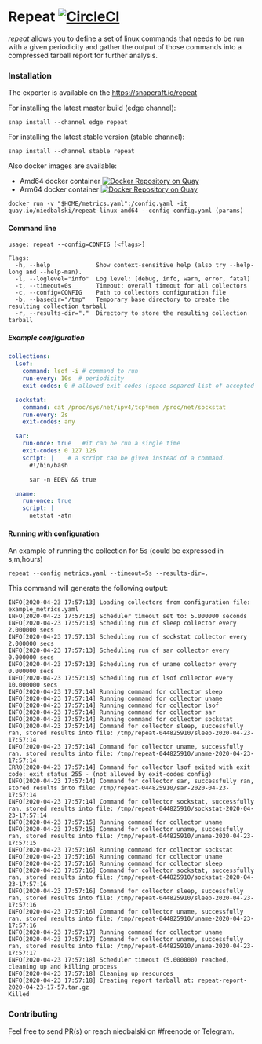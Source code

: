 # Repeat [![CircleCI](https://circleci.com/gh/niedbalski/repeat.svg?style=svg)](https://circleci.com/gh/niedbalski/repeat)

*repeat* allows you to define a set of linux commands that needs to be run with a given periodicity and gather the output 
of those commands into a compressed tarball report for further analysis.

### Installation

The exporter is available on the https://snapcraft.io/repeat

For installing the latest master build (edge channel):
```shell script
snap install --channel edge repeat
```

For installing the latest stable version (stable channel):
```shell script
snap install --channel stable repeat
```

Also docker images are available:

* Amd64 docker container [![Docker Repository on Quay](https://quay.io/repository/niedbalski/repeat-linux-amd64/status "Docker Repository on Quay")](https://quay.io/repository/niedbalski/repeat-linux-amd64)
* Arm64 docker container [![Docker Repository on Quay](https://quay.io/repository/niedbalski/repeat-linux-arm64/status "Docker Repository on Quay")](https://quay.io/repository/niedbalski/repeat-linux-arm64)

```shell script
docker run -v "$HOME/metrics.yaml":/config.yaml -it quay.io/niedbalski/repeat-linux-amd64 --config config.yaml (params)
```

#### Command line

```shell script
usage: repeat --config=CONFIG [<flags>]

Flags:
  -h, --help             Show context-sensitive help (also try --help-long and --help-man).
  -l, --loglevel="info"  Log level: [debug, info, warn, error, fatal]
  -t, --timeout=0s       Timeout: overall timeout for all collectors
  -c, --config=CONFIG    Path to collectors configuration file
  -b, --basedir="/tmp"   Temporary base directory to create the resulting collection tarball
  -r, --results-dir="."  Directory to store the resulting collection tarball

```

##### Example configuration

```yaml
collections:
  lsof:
    command: lsof -i # command to run
    run-every: 10s  # periodicity 
    exit-codes: 0 # allowed exit codes (space separed list of accepted exit codes) 

  sockstat:
    command: cat /proc/sys/net/ipv4/tcp*mem /proc/net/sockstat
    run-every: 2s
    exit-codes: any

  sar:
    run-once: true   #it can be run a single time
    exit-codes: 0 127 126
    script: |    # a script can be given instead of a command.
      #!/bin/bash

      sar -n EDEV && true

  uname:
    run-once: true
    script: |
      netstat -atn
```

#### Running with configuration

An example of running the collection for 5s (could be expressed in s,m,hours)

```shell script
repeat --config metrics.yaml --timeout=5s --results-dir=.
```

This command will generate the following output:

```shell script
INFO[2020-04-23 17:57:13] Loading collectors from configuration file: example_metrics.yaml 
INFO[2020-04-23 17:57:13] Scheduler timeout set to: 5.000000 seconds   
INFO[2020-04-23 17:57:13] Scheduling run of sleep collector every 2.000000 secs 
INFO[2020-04-23 17:57:13] Scheduling run of sockstat collector every 2.000000 secs 
INFO[2020-04-23 17:57:13] Scheduling run of sar collector every 0.000000 secs 
INFO[2020-04-23 17:57:13] Scheduling run of uname collector every 0.000000 secs 
INFO[2020-04-23 17:57:13] Scheduling run of lsof collector every 10.000000 secs 
INFO[2020-04-23 17:57:14] Running command for collector sleep          
INFO[2020-04-23 17:57:14] Running command for collector uname          
INFO[2020-04-23 17:57:14] Running command for collector lsof           
INFO[2020-04-23 17:57:14] Running command for collector sar            
INFO[2020-04-23 17:57:14] Running command for collector sockstat       
INFO[2020-04-23 17:57:14] Command for collector sleep, successfully ran, stored results into file: /tmp/repeat-044825910/sleep-2020-04-23-17:57:14 
INFO[2020-04-23 17:57:14] Command for collector uname, successfully ran, stored results into file: /tmp/repeat-044825910/uname-2020-04-23-17:57:14 
ERRO[2020-04-23 17:57:14] Command for collector lsof exited with exit code: exit status 255 - (not allowed by exit-codes config) 
INFO[2020-04-23 17:57:14] Command for collector sar, successfully ran, stored results into file: /tmp/repeat-044825910/sar-2020-04-23-17:57:14 
INFO[2020-04-23 17:57:14] Command for collector sockstat, successfully ran, stored results into file: /tmp/repeat-044825910/sockstat-2020-04-23-17:57:14 
INFO[2020-04-23 17:57:15] Running command for collector uname          
INFO[2020-04-23 17:57:15] Command for collector uname, successfully ran, stored results into file: /tmp/repeat-044825910/uname-2020-04-23-17:57:15 
INFO[2020-04-23 17:57:16] Running command for collector sockstat       
INFO[2020-04-23 17:57:16] Running command for collector uname          
INFO[2020-04-23 17:57:16] Running command for collector sleep          
INFO[2020-04-23 17:57:16] Command for collector sockstat, successfully ran, stored results into file: /tmp/repeat-044825910/sockstat-2020-04-23-17:57:16 
INFO[2020-04-23 17:57:16] Command for collector sleep, successfully ran, stored results into file: /tmp/repeat-044825910/sleep-2020-04-23-17:57:16 
INFO[2020-04-23 17:57:16] Command for collector uname, successfully ran, stored results into file: /tmp/repeat-044825910/uname-2020-04-23-17:57:16 
INFO[2020-04-23 17:57:17] Running command for collector uname          
INFO[2020-04-23 17:57:17] Command for collector uname, successfully ran, stored results into file: /tmp/repeat-044825910/uname-2020-04-23-17:57:17 
INFO[2020-04-23 17:57:18] Scheduler timeout (5.000000) reached, cleaning up and killing process 
INFO[2020-04-23 17:57:18] Cleaning up resources                        
INFO[2020-04-23 17:57:18] Creating report tarball at: repeat-report-2020-04-23-17-57.tar.gz  
Killed
```

### Contributing

Feel free to send PR(s) or reach niedbalski on #freenode or Telegram.
